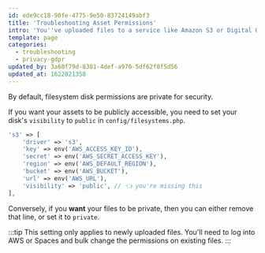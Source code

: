 ```yaml
---
id: ede9cc18-90fe-4775-9e50-83724149abf3
title: 'Troubleshooting Asset Permissions'
intro: 'You''ve uploaded files to a service like Amazon S3 or Digital Ocean Spaces, but your files are private.'
template: page
categories:
  - troubleshooting
  - privacy-gdpr
updated_by: 3a60f79d-8381-4def-a970-5df62f0f5d56
updated_at: 1622821358
---
```

By default, filesystem disk permissions are private for security.

If you want your assets to be publicly accessible, you need to set your disk's `visibility` to `public` in `config/filesystems.php`.

``` php
's3' => [
    'driver' => 's3',
    'key' => env('AWS_ACCESS_KEY_ID'),
    'secret' => env('AWS_SECRET_ACCESS_KEY'),
    'region' => env('AWS_DEFAULT_REGION'),
    'bucket' => env('AWS_BUCKET'),
    'url' => env('AWS_URL'),
    'visibility' => 'public', // 👈 you're missing this
],
```

Conversely, if you **want** your files to be private, then you can either remove that line, or set it to `private`.

:::tip
This setting only applies to newly uploaded files. You'll need to log into AWS or Spaces and bulk change the permissions on existing files.
:::
